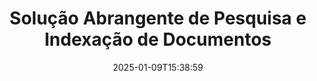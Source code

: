 ---
############################# Static ############################
layout: "family"
date:  2025-01-09T15:38:59
draft: false

product: "Search"
product_tag: "search"

lang: pt

############################# Head ############################
head_title: "Pesquisa e Indexação de Texto em Documentos | APIs e Aplicativo Web Gratuito"
head_description: "Realize busca eficiente de texto e indexação de dados em PDF, MS Office, OpenDocument e outros formatos de arquivo populares usando nossas APIs ou o aplicativo Document Search online gratuito."

############################# Header ############################
title: "Solução Abrangente de Pesquisa e Indexação de Documentos"
description:  |
  Realize pesquisa de texto e indexação em PDF, Microsoft Office, OpenOffice e muitos outros formatos de arquivo de documentos.

  Localize rapidamente informações em grandes coleções de documentos com capacidades avançadas de busca de texto completo.

  Personalize recursos de pesquisa como sinônimos, pesquisa difusa e radicalização para aprimorar a precisão e os resultados.

############################# Supported Platforms ###############################
supported_platforms:
  enable: true
  head_title: "Escolha sua plataforma"
  title: "Independência de Plataforma"
  description: "GroupDocs.Search é compatível com os seguintes sistemas operacionais e frameworks:"
  details_link_title: "Saiba mais"

  items:
    # items loop
    - title: ".NET"
      description: GroupDocs.Search .NET 
      color: "blue"
      tag: "net"
      link: "/search/net/"
      features_link: "https://docs.groupdocs.com/search/net/system-requirements/"
      features:
          # features loop
          - rows: "3"
            content: |
                    .NET Framework 4.5 or later
      
          # features loop
          - rows: "4"
            content: |
                    Windows Desktop <br> Windows Server <br> Linux
      
          # features loop
          - rows: "3"
            content: |
                    Microsoft Visual Studio
      
          # features loop
          - rows: "1"
            content: |
                    70+ file formats
      

    # items loop
    - title: "Java"
      description: GroupDocs.Search Java
      color: "red"
      tag: "java"
      link: "/search/java/"
      features_link: "https://docs.groupdocs.com/search/java/system-requirements/"
      features:
          # features loop
          - rows: "3"
            content: |
                    Java SE 8 (1.8) or later
      
          # features loop
          - rows: "4"
            content: |
                    Windows <br> Linux <br> Mac OS
      
          # features loop
          - rows: "3"
            content: |
                   NetBeans <br> IntelliJ IDEA <br> Eclipse 
      
          # features loop
          - rows: "1"
            content: |
                    70+ file formats
      

    # items loop
    - title: "Node.js"
      description: GroupDocs.Search Node.js
      color: "green"
      tag: "nodejs-java"
      link: "/search/nodejs-java/"
      features_link: "https://docs.groupdocs.com/search/nodejs-java/system-requirements/"
      features:
          # features loop
          - rows: "3"
            content: |
                    Node.js 16+ and J2SE 8.0 (1.8)+
      
          # features loop
          - rows: "4"
            content: |
                    Windows <br> Linux <br> Mac OS
      
          # features loop
          - rows: "3"
            content: |
                    Atom <br> Visual Studio Code <br> Qualquer outro editor de texto
      
          # features loop
          - rows: "1"
            content: |
                    70+ file formats


############################# Features ###############################
features:
  enable: true
  title: "Recursos Chave do GroupDocs.Search"
  description: "GroupDocs.Search fornece ferramentas poderosas para indexação e busca de texto em formatos de documentos populares. Simplifique e melhore a gestão de documentos com funcionalidades avançadas de busca."

  items:
    # items loop
    - icon: "view"
      title: "Busca de texto avançada"
      content: "Realize buscas rápidas e precisas de texto em documentos indexados."

    # items loop
    - icon: "manipulate"
      title: "Opções de busca personalizáveis"
      content: "Utilize recursos como pesquisa difusa, sinônimos e radicalização para resultados mais precisos."

    # items loop
    - icon: "merge"
      title: "Suporte a múltiplos formatos"
      content: "Indexe e busque conteúdo em Microsoft Office, PDF, OpenOffice e outros formatos comuns."

    # items loop
    - icon: "additional"
      title: "Indexação eficiente"
      content: "Construa e mantenha índices rapidamente para grandes coleções de documentos."

############################# Code samples ############################
code_samples:
  enable: true
  title: "Buscando texto em formatos de documentos populares"
  description: "GroupDocs.Search exemplos de código"
  items:
    # code sample loop
    - title: "Busca de Texto"
      content: |
       GroupDocs.Search é uma ferramenta poderosa para encontrar texto em documentos. Você pode pesquisar através de múltiplos documentos em vários formatos armazenados em uma pasta específica. Os resultados da pesquisa são salvos em uma pasta separada, permitindo que você acesse e reutilize-os sem realizar a busca novamente.
      samples:
        - language: "C#"
          color: "blue"
          content: |
            ```csharp {style=abap}   
            // Crie uma instância da classe Index, especificando a pasta para armazenar os índices.
            Index index = new Index("\\Index Folder");

            //Especifique o caminho dos documentos onde a busca será realizada.
            index.Add("\\Documents Folder");

            //Crie uma instância do objeto SearchOptions.
            SearchOptions options = new SearchOptions();

            //Realize a busca pelo texto desejado.
            SearchResult result = index.Search("ipsum dolor", options);

            //Trate e processe os resultados da busca.
            if (result.DocumentCount > 0){
                Console.WriteLine("Documents: " + result.DocumentCount);
                for (int i = 0; i < result.DocumentCount; i++)
                {
                    FoundDocument document = result.GetFoundDocument(i);
                    Console.WriteLine("Document: " + document.DocumentInfo.FilePath);
                    Console.WriteLine("Found: " + document.FoundFields.Length);
                }
            }

            ```
        - language: "Java"
          color: "red"
          content: |
            ```java {style=abap}   
            // Crie uma instância da classe Index, especificando a pasta para armazenar os índices.
            Index index = new Index("\\Index Folder");

            //Especifique o caminho dos documentos onde a busca será realizada.
            index.add("\\Documents Folder");

            //Crie uma instância do objeto SearchOptions.
            SearchOptions options = new SearchOptions();

            //Realize a busca pelo texto desejado.
            SearchResult result = index.search("ipsum dolor", options);

            //Trate e processe os resultados da busca.
            if (result.getDocumentCount() > 0){
                System.out.println("Documents: " + result.getDocumentCount());
                for (int i = 0; i < result.getDocumentCount(); i++)
                {
                    FoundDocument document = result.getFoundDocument(i);
                    System.out.println("Document: " + document.getDocumentInfo().getFilePath());
                    System.out.println("Found: " + document.getFoundFields().length);
                }
            }

            ```
        - language: "TypeScript"
          color: "green"
          content: |
            ```javascript {style=abap}   
            const searchLib = require('@groupdocs/groupdocs.search');

            // Crie uma instância da classe Index, especificando a pasta para armazenar os índices.
            const index = new searchLib.Index('\\Index Folder');

            //Especifique o caminho dos documentos onde a busca será realizada.
            index.add('\\Documents Folder');

            //Crie uma instância do objeto SearchOptions.
            const options = new searchLib.SearchOptions();

            //Realize a busca pelo texto desejado.
            const result = index.search('ipsum dolor', options);

            //Trate e processe os resultados da busca.
            if (result.getDocumentCount() > 0){
                console.log('Documents: ' + result.getDocumentCount());
                for (int i = 0; i < result.getDocumentCount(); i++)
                {
                    const document = result.getFoundDocument(i);
                    console.log('Document: ' + document.getDocumentInfo().getFilePath());
                    console.log('Found: ' + document.getFoundFields().length);
                }
            }

            ```


############################# Supported Formats ###############################
formats:
  enable: true
  title: "Suporta mais de 70 formatos de arquivo"
  description: "GroupDocs.Search suporta quase todos os formatos de arquivo amplamente usados"

############################# Metrics ###############################
metrics:
  enable: true
  title: "Estatísticas do Nosso Produto"
  description: "Descubra métricas chave que mostram nosso desempenho, alcance e crescimento."

  items:
    # items loop
    - number: "70+"
      title: "Formatos Suportados"
      content: "Oferecemos compatibilidade com mais de 70 formatos populares de documentos."

    # items loop
    - number: "500k"
      title: "Downloads do NuGet"
      content: "GroupDocs.Search para .NET foi baixado mais de 500.000 vezes no NuGet."

    # items loop
    - number: "12k"
      title: "Downloads do Maven"
      content: "Desenvolvedores Java baixaram GroupDocs.Search mais de 12.000 vezes do Maven."

    # items loop
    - number: "150+"
      title: "Clientes Satisfeitos"
      content: "Desenvolvedores e empresas líderes em todo o mundo confiam em nossos produtos para soluções inovadoras."


############################# Customers ###############################
customers:
  enable: true
  title: "Nossos Clientes Satisfeitos"
  description: "As bibliotecas GroupDocs são confiáveis por marcas e organizações líderes em todo o mundo."

  items:
    # items loop
    - title: "BenQ Corporation"
      logo: "benq"
      
    # items loop
    - title: "Nasdaq Stock Market"
      logo: "nasdaq"
      
    # items loop
    - title: "AT&T Inc."
      logo: "att"
      
    # items loop
    - title: "Customer logo AstraZeneca"
      logo: "astrazeneca"
      
    # items loop
    - title: "Central Bank of Argentina"
      logo: "argentinacentralbank"
      
    # items loop
    - title: "Roche Holding AG"
      logo: "roche"
      
    # items loop
    - title: "Capita"
      logo: "capita"
      
    # items loop
    - title: "Axa S.A."
      logo: "axa"
      
    # items loop
    - title: "Instructure Inc."
      logo: "instructure"
      
    # items loop
    - title: "Wipro"
      logo: "wipro"


############################# Actions ###############################
actions:
  enable: true
  title: "Comece sua jornada hoje!"
  description: "Experimente GroupDocs.Search gratuitamente na sua plataforma preferida."

  items:
    # items loop
    - title: ".NET"
      color: "blue"
      link: "/search/net/"

    # items loop
    - title: "Java"
      color: "red"
      link: "/search/java/"

############################# FAQ ###############################
faq:
  enable: true
  title: "Perguntas Frequentes"
  description: "Encontre respostas para perguntas comuns sobre GroupDocs.Search."

  items:
    # items loop
    - question: "O GroupDocs.Search requer ferramentas externas para buscar documentos?"
      answer: "Não, GroupDocs.Search funciona como uma solução autônoma e não precisa de ferramentas ou software adicionais como Adobe Acrobat ou Microsoft Office para realizar buscas."

    # items loop
    - question: "Posso testar GroupDocs.Search antes de comprar?"
      answer: "Sim, você pode! GroupDocs.Search oferece um teste gratuito. Você pode explorar seus recursos, embora a versão de teste possa incluir limitações, como marcas d'água ou funcionalidades restritas. Para desbloquear todos os recursos, você pode solicitar uma licença temporária gratuita de 30 dias. Saiba mais na página de [licença temporária](https://purchase.groupdocs.com/temporary-license/)."

    # items loop
    - question: "Quais opções de licenciamento estão disponíveis?"
      answer: "Oferecemos vários modelos de licenciamento para GroupDocs.Search, adaptados a diferentes necessidades. Escolha uma licença com base no tamanho da sua equipe, cenário de uso ou se você precisa do SDK/API para distribuição ao cliente. Para uso flexível, considere uma licença medida, onde você paga com base no uso real. Saiba mais sobre suas opções na página de [preços](https://purchase.groupdocs.com/pricing/search/net/)."

############################# App links ###############################
app_links:
  enable: true
  title: "GroupDocs.Search Aplicativos Web"
  description: "Explore GroupDocs.Search com nosso aplicativo web gratuito. Realize buscas de texto e indexação em mais de 70 formatos de arquivo populares diretamente no seu navegador—completamente grátis."

  items:
    # items loop
    - title: "GroupDocs.Search Total"
      content: "Pesquise em PDF, Excel, Word, PowerPoint e outros tipos de arquivo diretamente do seu navegador."
      icon: "groupdocs_watermark-app"
      link: "https://products.groupdocs.app/search/total"

    # items loop
    - title: "GroupDocs.Search Word"
      content: "Carregue DOCX para realizar buscas de texto avançadas sem precisar instalar software."
      icon: "groupdocs_words-app"
      link: "https://products.groupdocs.app/search/docx"

    # items loop
    - title: "GroupDocs.Search PDF"
      content: "Teste as capacidades de indexação e recuperação de PDFs em vários formatos gratuitamente."
      icon: "groupdocs_pdf-app"
      link: "https://products.groupdocs.app/search/pdf"


---